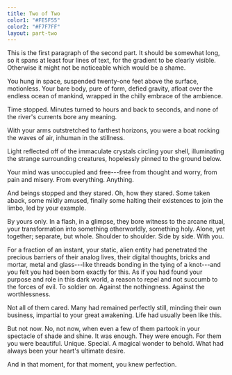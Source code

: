 ```yaml
---
title: Two of Two
color1: "#FE5F55"
color2: "#F7F7FF"
layout: part-two
---
```


This is the first paragraph of the second part. It should be somewhat long, so it spans at least four lines of text, for the gradient to be clearly visible. Otherwise it might not be noticeable which would be a shame.

You hung in space, suspended twenty-one feet above the surface, motionless. Your bare body, pure of form, defied gravity, afloat over the endless ocean of mankind, wrapped in the chilly embrace of the ambience.

Time stopped. Minutes turned to hours and back to seconds, and none of the river's currents bore any meaning.

With your arms outstretched to farthest horizons, you were a boat rocking the waves of air, inhuman in the stillness.

Light reflected off of the immaculate crystals circling your shell, illuminating the strange surrounding creatures, hopelessly pinned to the ground below.

Your mind was unoccupied and free---free from thought and worry, from pain and misery. From everything. Anything.

And beings stopped and they stared. Oh, how they stared. Some taken aback, some mildly amused, finally some halting their existences to join the limbo, led by your example.

By yours only. In a flash, in a glimpse, they bore witness to the arcane ritual, your transformation into something otherworldly, something holy. Alone, yet together; separate, but whole. Shoulder to shoulder. Side by side. With you.

For a fraction of an instant, your static, alien entity had penetrated the precious barriers of their analog lives, their digital thoughts, bricks and mortar, metal and glass---like threads bonding in the tying of a knot---and you felt you had been born exactly for this. As if you had found your purpose and role in this dark world, a reason to repel and not succumb to the forces of evil. To soldier on. Against the nothingness. Against the worthlessness.

Not all of them cared. Many had remained perfectly still, minding their own business, impartial to your great awakening. Life had usually been like this.

But not now. No, not now, when even a few of them partook in your spectacle of shade and shine. It was enough. They were enough. For them you were beautiful. Unique. Special. A magical wonder to behold. What had always been your heart's ultimate desire.

And in that moment, for that moment, you knew perfection.